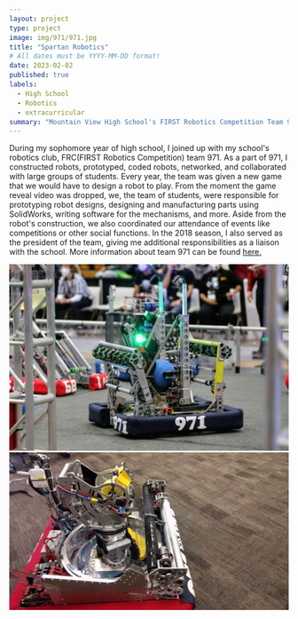 ```yaml
---
layout: project
type: project
image: img/971/971.jpg
title: "Spartan Robotics"
# All dates must be YYYY-MM-DD format!
date: 2023-02-02
published: true
labels:
  - High School
  - Robotics
  - extracurricular
summary: "Mountain View High School's FIRST Robotics Competition Team 971"
---
```

During my sophomore year of high school, I joined up with my school's robotics club, FRC(FIRST Robotics Competition) team 971. As a part of 971, I constructed robots, prototyped, coded robots, networked, and collaborated with large groups of students. Every year, the team was given a new game that we would have to design a robot to play. From the moment the game reveal video was dropped, we, the team of students, were responsible for prototyping robot designs, designing and manufacturing parts using SolidWorks, writing software for the mechanisms, and more. Aside from the robot's construction, we also coordinated our attendance of events like competitions or other social functions. In the 2018 season, I also served as the president of the team, giving me additional responsibilities as a liaison with the school. More information about team 971 can be found [here.](https://www.frc971.org)

<div class="text-center p-4">
  <img width="620px" 
       src="../img/971/rob1.jpeg"
       class="img-thumbnail" >
  <img width="620px" 
      src="../img/971/rob2.jpeg"
       class="img-thumbnail" >
</div>